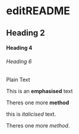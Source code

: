 # editREADME

## Heading 2

#### Heading 4

###### Heading 6

 Plain Text

 This is an **emphasised** text

 Theres one more __method__

 this is _italicised_ text.

 Theres one more *method*.

 

